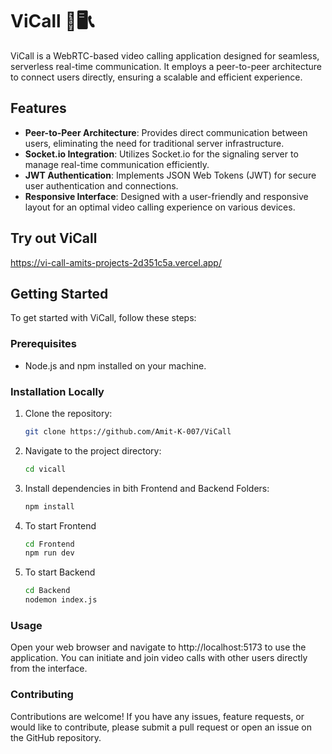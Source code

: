 # ViCall 🤙🖥️📞

ViCall is a WebRTC-based video calling application designed for seamless, serverless real-time communication. It employs a peer-to-peer architecture to connect users directly, ensuring a scalable and efficient experience.

## Features

- **Peer-to-Peer Architecture**: Provides direct communication between users, eliminating the need for traditional server infrastructure.
- **Socket.io Integration**: Utilizes Socket.io for the signaling server to manage real-time communication efficiently.
- **JWT Authentication**: Implements JSON Web Tokens (JWT) for secure user authentication and connections.
- **Responsive Interface**: Designed with a user-friendly and responsive layout for an optimal video calling experience on various devices.

## Try out ViCall

https://vi-call-amits-projects-2d351c5a.vercel.app/

## Getting Started

To get started with ViCall, follow these steps:

### Prerequisites

- Node.js and npm installed on your machine.

### Installation Locally

1. Clone the repository:
   ```bash
   git clone https://github.com/Amit-K-007/ViCall

2. Navigate to the project directory:
   ```bash
   cd vicall

3. Install dependencies in bith Frontend and Backend Folders:
   ```bash
   npm install

4. To start Frontend
   ```bash
   cd Frontend
   npm run dev
   
5. To start Backend
   ```bash
   cd Backend
   nodemon index.js

### Usage

Open your web browser and navigate to http://localhost:5173 to use the application. You can initiate and join video calls with other users directly from the interface.

### Contributing
Contributions are welcome! If you have any issues, feature requests, or would like to contribute, please submit a pull request or open an issue on the GitHub repository.
